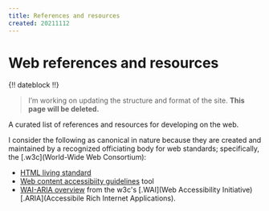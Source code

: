 ```yaml
---
title: References and resources
created: 20211112
---
```


# Web references and resources

{!! dateblock !!}

> I’m working on updating the structure and format of the site. **This page will be deleted.**

A curated list of references and resources for developing on the web.

I consider the following as canonical in nature because they are created and maintained by a recognized officiating body for web standards; specifically, the [.w3c](World-Wide Web Consortium):

- [HTML living standard](https://html.spec.whatwg.org)
- [Web content accessibiity guidelines](https://www.w3.org/WAI/WCAG21/quickref/) tool
- [WAI-ARIA overview](https://www.w3.org/WAI/standards-guidelines/aria/) from the w3c's [.WAI](Web Accessibility Initiative) [.ARIA](Accessibile Rich Internet Applications).
